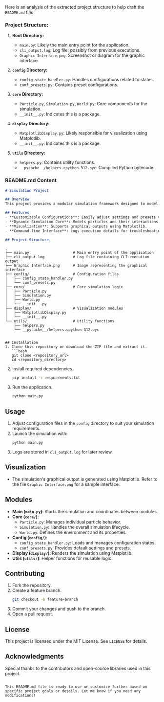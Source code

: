 Here is an analysis of the extracted project structure to help draft the `README.md` file:

### Project Structure:
1. **Root Directory:**
   - `main.py`: Likely the main entry point for the application.
   - `cli_output.log`: Log file; possibly from previous executions.
   - `Graphic Interface.png`: Screenshot or diagram for the graphic interface.

2. **`config` Directory:**
   - `config_state_handler.py`: Handles configurations related to states.
   - `conf_presets.py`: Contains preset configurations.

3. **`core` Directory:**
   - `Particle.py`, `Simulation.py`, `World.py`: Core components for the simulation.
   - `__init__.py`: Indicates this is a package.

4. **`display` Directory:**
   - `MatplotlibDisplay.py`: Likely responsible for visualization using Matplotlib.
   - `__init__.py`: Indicates this is a package.

5. **`utils` Directory:**
   - `helpers.py`: Contains utility functions.
   - `__pycache__/helpers.cpython-312.pyc`: Compiled Python bytecode.

### README.md Content

```markdown
# Simulation Project

## Overview
This project provides a modular simulation framework designed to model and visualize particle-based systems. The application supports custom configurations, visual displays, and flexible simulation logic.

## Features
- **Customizable Configurations**: Easily adjust settings and presets via configuration files.
- **Dynamic Simulation Core**: Models particles and their interactions within a simulated world.
- **Visualization**: Supports graphical outputs using Matplotlib.
- **Command-line Interface**: Logs execution details for troubleshooting and optimization.

## Project Structure
```
```plaintext
.
├── main.py                    # Main entry point of the application
├── cli_output.log             # Log file containing CLI execution output
├── Graphic Interface.png      # Image representing the graphical interface
├── config/                    # Configuration files
│   ├── config_state_handler.py
│   └── conf_presets.py
├── core/                      # Core simulation logic
│   ├── Particle.py
│   ├── Simulation.py
│   ├── World.py
│   └── __init__.py
├── display/                   # Visualization modules
│   ├── MatplotlibDisplay.py
│   └── __init__.py
└── utils/                     # Utility functions
    ├── helpers.py
    └── __pycache__/helpers.cpython-312.pyc
```
```

## Installation
1. Clone this repository or download the ZIP file and extract it.
   ```bash
   git clone <repository_url>
   cd <repository_directory>
   ```
2. Install required dependencies.
   ```bash
   pip install -r requirements.txt
   ```
3. Run the application.
   ```bash
   python main.py
   ```

## Usage
1. Adjust configuration files in the `config` directory to suit your simulation requirements.
2. Launch the simulation with:
   ```bash
   python main.py
   ```
3. Logs are stored in `cli_output.log` for later review.

## Visualization
- The simulation's graphical output is generated using Matplotlib. Refer to the file `Graphic Interface.png` for a sample interface.

## Modules
- **Main (`main.py`)**: Starts the simulation and coordinates between modules.
- **Core (`core/`)**:
  - `Particle.py`: Manages individual particle behavior.
  - `Simulation.py`: Handles the overall simulation lifecycle.
  - `World.py`: Defines the environment and its properties.
- **Config (`config/`)**:
  - `config_state_handler.py`: Loads and manages configuration states.
  - `conf_presets.py`: Provides default settings and presets.
- **Display (`display/`)**: Renders the simulation using Matplotlib.
- **Utils (`utils/`)**: Helper functions for reusable logic.

## Contributing
1. Fork the repository.
2. Create a feature branch.
   ```bash
   git checkout -b feature-branch
   ```
3. Commit your changes and push to the branch.
4. Open a pull request.

## License
This project is licensed under the MIT License. See `LICENSE` for details.

## Acknowledgments
Special thanks to the contributors and open-source libraries used in this project.
```

This README.md file is ready to use or customize further based on specific project goals or details. Let me know if you need any modifications!